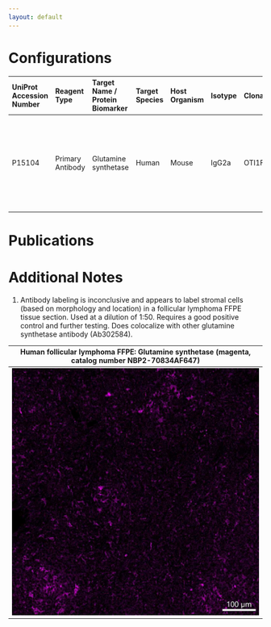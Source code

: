 ```yaml
---
layout: default
---
```


# Configurations

| UniProt Accession Number   | Reagent Type     | Target Name / Protein Biomarker   | Target Species   | Host Organism   | Isotype   | Clonality   | Vendor            | Catalog Number   | Conjugate   | RRID   | Availability   | Method                 | Tissue Preservation   | Target Tissue   | Tissue State        | Detergent         | Antigen Retrieval Conditions                                                               | Dye Inactivation Conditions   | Recommend   | Agree                                                        | Disagree   | Contributor                                                  | Notes       |
|:---------------------------|:-----------------|:----------------------------------|:-----------------|:----------------|:----------|:------------|:------------------|:-----------------|:------------|:-------|:---------------|:-----------------------|:----------------------|:----------------|:--------------------|:------------------|:-------------------------------------------------------------------------------------------|:------------------------------|:------------|:-------------------------------------------------------------|:-----------|:-------------------------------------------------------------|:------------|
| P15104                     | Primary Antibody | Glutamine synthetase              | Human            | Mouse           | IgG2a     | OTI1F4      | Novus Biologicals | NBP2-70834AF647  | AF647       | NA     | Stock          | Multiplexed 2D Imaging | FFPE                  | Lymph Node      | Follicular Lymphoma | 0.3% Triton-X-100 | pH 6 for 30 minutes ER1 (AR9961) and pH 9 for 30 minutes ER2 (AR9640) using the Leica Bond | NA                            | No          | [0000-0003-4379-8967](https://orcid.org/0000-0003-4379-8967) | NA         | [0000-0003-4379-8967](https://orcid.org/0000-0003-4379-8967) | [1](#notes) |

# Publications



# Additional Notes

<a name="notes"></a>
1. Antibody labeling is inconclusive and appears to label stromal cells (based on morphology and location) in a follicular lymphoma FFPE tissue section. Used at a dilution of 1:50. Requires a good positive control and further testing. Does colocalize with other glutamine synthetase antibody (Ab302584).

| Human follicular lymphoma FFPE: Glutamine synthetase (magenta, catalog number NBP2-70834AF647) |
|:-------:|
| ![](FL_FFPE_GS_AF647_NBP2-70834AF647.jpg) |
